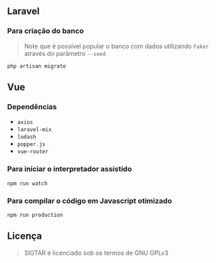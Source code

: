 ## Laravel

### Para criação do banco
> Note que é possível popular o banco com dados utilizando `Faker` através do parâmetro `--seed`

`php artisan migrate`

## Vue

### Dependências

- `axios`
- `laravel-mix`
- `lodash`
- `popper.js`
- `vue-router`

### Para iniciar o interpretador assistido

`npm run watch`

### Para compilar o código em Javascript otimizado

`npm run production`

## Licença

> SIGTAR é licenciado sob os termos de GNU GPLv3